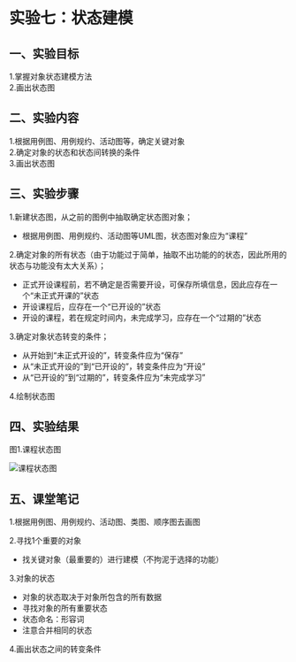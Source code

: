 # 实验七：状态建模

## 一、实验目标
1.掌握对象状态建模方法  
2.画出状态图

## 二、实验内容
1.根据用例图、用例规约、活动图等，确定关键对象  
2.确定对象的状态和状态间转换的条件  
3.画出状态图  

## 三、实验步骤
1.新建状态图，从之前的图例中抽取确定状态图对象；
   - 根据用例图、用例规约、活动图等UML图，状态图对象应为“课程”  

2.确定对象的所有状态（由于功能过于简单，抽取不出功能的的状态，因此所用的状态与功能没有太大关系）；  
   - 正式开设课程前，若不确定是否需要开设，可保存所填信息，因此应存在一个“未正式开课的”状态   
   - 开设课程后，应存在一个“已开设的”状态  
   - 开设的课程，若在规定时间内，未完成学习，应存在一个“过期的”状态  

3.确定对象状态转变的条件；  
   - 从开始到“未正式开设的”，转变条件应为“保存”   
   - 从“未正式开设的”到“已开设的”，转变条件应为“开设”  
   - 从“已开设的”到“过期的”，转变条件应为“未完成学习”  

4.绘制状态图  

## 四、实验结果
图1.课程状态图  

![课程状态图](./StatechartDiagram.jpg)  

## 五、课堂笔记  
1.根据用例图、用例规约、活动图、类图、顺序图去画图  

2.寻找1个重要的对象   
   - 找关键对象（最重要的）进行建模（不拘泥于选择的功能）  

3.对象的状态
   - 对象的状态取决于对象所包含的所有数据
   - 寻找对象的所有重要状态  
   - 状态命名：形容词    
   - 注意合并相同的状态  

4.画出状态之间的转变条件
